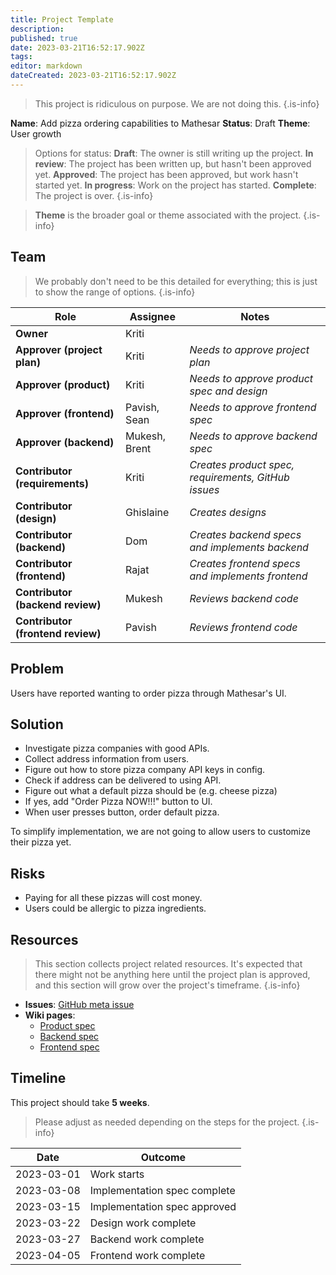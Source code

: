 ```yaml
---
title: Project Template
description: 
published: true
date: 2023-03-21T16:52:17.902Z
tags: 
editor: markdown
dateCreated: 2023-03-21T16:52:17.902Z
---
```


> This project is ridiculous on purpose. We are not doing this.
{.is-info}

**Name**: Add pizza ordering capabilities to Mathesar
**Status**: Draft 
**Theme**: User growth

> Options for status:
> **Draft**: The owner is still writing up the project.
> **In review**: The project has been written up, but hasn't been approved yet.
> **Approved**: The project has been approved, but work hasn't started yet.
> **In progress**: Work on the project has started.
> **Complete**: The project is over.
{.is-info}

> **Theme** is the broader goal or theme associated with the project.
{.is-info}

## Team
> We probably don't need to be this detailed for everything; this is just to show the range of options.
{.is-info}

| Role | Assignee | Notes |
|-|-|-|
| **Owner** | Kriti | |
| **Approver (project plan)** | Kriti | *Needs to approve project plan* |
| **Approver (product)** | Kriti | *Needs to approve product spec and design* |
| **Approver (frontend)** | Pavish, Sean | *Needs to approve frontend spec* |
| **Approver (backend)** | Mukesh, Brent | *Needs to approve backend spec* |
| **Contributor (requirements)** | Kriti | *Creates product spec, requirements, GitHub issues* |
| **Contributor (design)** | Ghislaine | *Creates designs* |
| **Contributor (backend)** | Dom | *Creates backend specs and implements backend* |
| **Contributor (frontend)** | Rajat | *Creates frontend specs and implements frontend* |
| **Contributor (backend review)** | Mukesh | *Reviews backend code* |
| **Contributor (frontend review)** | Pavish | *Reviews frontend code* |

## Problem
Users have reported wanting to order pizza through Mathesar's UI.

## Solution
- Investigate pizza companies with good APIs.
- Collect address information from users.
- Figure out how to store pizza company API keys in config.
- Check if address can be delivered to using API.
- Figure out what a default pizza should be (e.g. cheese pizza)
- If yes, add "Order Pizza NOW!!!" button to UI.
- When user presses button, order default pizza.

To simplify implementation, we are not going to allow users to customize their pizza yet.

## Risks
- Paying for all these pizzas will cost money.
- Users could be allergic to pizza ingredients.

## Resources
> This section collects project related resources. It's expected that there might not be anything here until the project plan is approved, and this section will grow over the project's timeframe.
{.is-info}

- **Issues**: [GitHub meta issue]()
- **Wiki pages**:
  - [Product spec]()
  - [Backend spec]()
  - [Frontend spec]()  

## Timeline
This project should take **5 weeks**.

> Please adjust as needed depending on the steps for the project.
{.is-info}

| Date | Outcome |
| - | - |
| 2023-03-01 | Work starts | 
| 2023-03-08 | Implementation spec complete | 
| 2023-03-15 | Implementation spec approved | 
| 2023-03-22 | Design work complete |
| 2023-03-27 | Backend work complete |
| 2023-04-05 | Frontend work complete |
